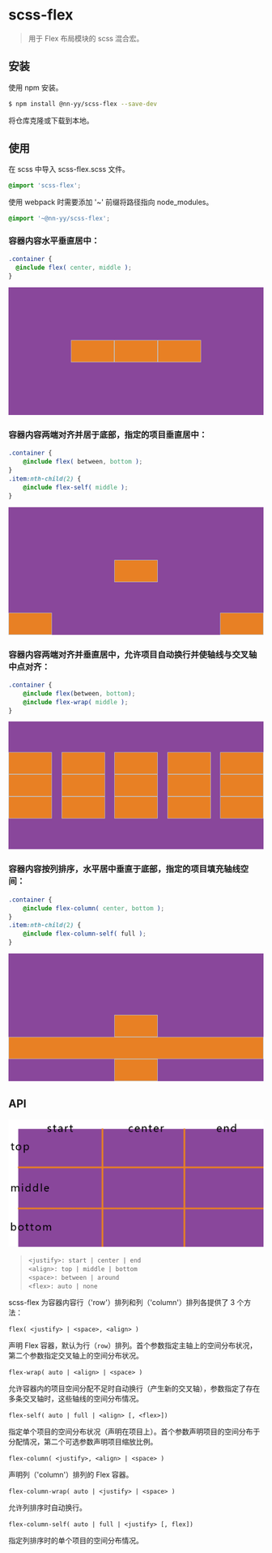 # scss-flex

> 用于 Flex 布局模块的 scss 混合宏。

## 安装

使用 npm 安装。

```bash
$ npm install @nn-yy/scss-flex --save-dev
```

将仓库克隆或下载到本地。

## 使用

在 scss 中导入 scss-flex.scss 文件。

```scss
@import 'scss-flex';
```
  
使用 webpack 时需要添加 '~' 前缀将路径指向 node_modules。

```scss
@import '~@nn-yy/scss-flex';
```

### 容器内容水平垂直居中：

```scss
.container {
  @include flex( center, middle );
}
```

![example-01](./doc/images/example-01.png)

### 容器内容两端对齐并居于底部，指定的项目垂直居中：

```scss
.container {
    @include flex( between, bottom );
}
.item:nth-child(2) {
    @include flex-self( middle );
}
```

![example-02](./doc/images/example-02.png)

### 容器内容两端对齐并垂直居中，允许项目自动换行并使轴线与交叉轴中点对齐：

```scss
.container {
    @include flex(between, bottom);
    @include flex-wrap( middle );
}
```

![example-03](./doc/images/example-03.png)

### 容器内容按列排序，水平居中垂直于底部，指定的项目填充轴线空间：

```scss
.container {
    @include flex-column( center, bottom );
}
.item:nth-child(2) {
    @include flex-column-self( full );
}
```

![example-04](./doc/images/example-04.png)

## API

![grid](./doc/images/grid.png)

> `<justify>: start | center | end`  
> `<align>: top | middle | bottom`  
> `<space>: between | around`  
> `<flex>: auto | none`

scss-flex 为容器内容行（'row'）排列和列（'column'）排列各提供了 3 个方法：

`flex( <justify> | <space>, <align> )`

声明 Flex 容器，默认为行（`row`）排列。首个参数指定主轴上的空间分布状况，第二个参数指定交叉轴上的空间分布状况。

`flex-wrap( auto | <align> | <space> )`

允许容器内的项目空间分配不足时自动换行（产生新的交叉轴），参数指定了存在多条交叉轴时，这些轴线的空间分布情况。

`flex-self( auto | full | <align> [, <flex>])`

指定单个项目的空间分布状况（声明在项目上）。首个参数声明项目的空间分布于分配情况，第二个可选参数声明项目缩放比例。

`flex-column( <justify>, <align> | <space> )`

声明列（'column'）排列的 Flex 容器。

`flex-column-wrap( auto | <justify> | <space> )`

允许列排序时自动换行。

`flex-column-self( auto | full | <justify> [, flex])`

指定列排序时的单个项目的空间分布情况。
